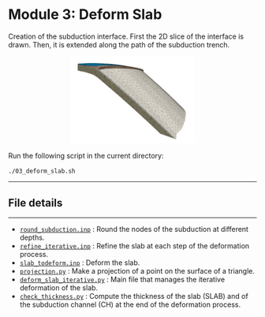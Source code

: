 # Module 3: Deform Slab

Creation of the subduction interface. First the 2D slice of the interface is drawn. Then, it is extended along the path of the subduction trench.

<p align="center">
 <img src="../assets/test.gif" alt="description" style="width:50%;">
</p>

Run the following script in the current directory:


```
./03_deform_slab.sh
```

---

## File details
---

- [`round_subduction.inp`](round_subduction.inp) : Round the nodes of the subduction at different depths.
- [`refine_iterative.inp`](refine_iterative.inp) : Refine the slab at each step of the deformation process.
- [`slab_todeform.inp`](slab_todeform.inp) : Deform the slab.
- [`projection.py`](projection.py) : Make a projection of a point on the surface of a triangle.
- [`deform_slab_iterative.py`](deform_slab_iterative.py) : Main file that manages the iterative deformation of the slab.
- [`check_thickness.py`](check_thickness.py) : Compute the thickness of the slab (SLAB) and of the subduction channel (CH) at the end of the deformation process.
